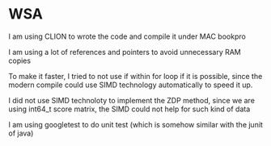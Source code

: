 # WSA
I am using CLION to wrote the code and compile it under MAC bookpro

I am using a lot of references and pointers to avoid unnecessary RAM copies

To make it faster, I tried to not use if within for loop if it is possible, since the modern compile could use SIMD 
technology automatically to speed it up.

I did not use SIMD technoloty to implement the ZDP method, since we are using int64_t score matrix, the SIMD could not help for such kind of data

I am using googletest to do unit test (which is somehow similar with the junit of java)